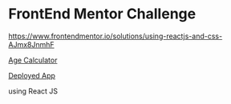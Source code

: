 # FrontEnd Mentor Challenge

https://www.frontendmentor.io/solutions/using-reactjs-and-css-AJmx8JnmhF

[Age Calculator](https://www.frontendmentor.io/challenges/age-calculator-app-dF9DFFpj-Q/hub) 

[Deployed App](https://age-calculator-six-sigma.vercel.app/)

using React JS
